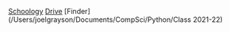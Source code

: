 [Schoology](https://learning.riverdale.edu/course/5154922654/materials)
[Drive](https://drive.google.com/drive/u/0/folders/1HwPe1Ta1f0J0u6Ey2Vza5XmPkGKjR-o9)
[Finder](/Users/joelgrayson/Documents/CompSci/Python/Class 2021-22)
